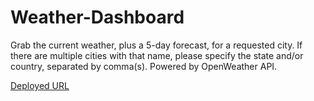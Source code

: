 # Weather-Dashboard

Grab the current weather, plus a 5-day forecast, for a requested city. If there are multiple cities with that name, please specify the state and/or country, separated by comma(s).
Powered by OpenWeather API.

[Deployed URL](https://krushilnaik.github.io/Weather-Dashboard/)